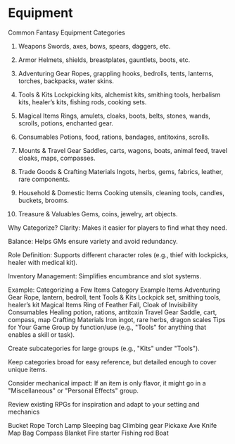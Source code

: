 # Equipment

Common Fantasy Equipment Categories
1. Weapons
Swords, axes, bows, spears, daggers, etc.

2. Armor
Helmets, shields, breastplates, gauntlets, boots, etc.

3. Adventuring Gear
Ropes, grappling hooks, bedrolls, tents, lanterns, torches, backpacks, water skins.

4. Tools & Kits
Lockpicking kits, alchemist kits, smithing tools, herbalism kits, healer’s kits, fishing rods, cooking sets.

5. Magical Items
Rings, amulets, cloaks, boots, belts, stones, wands, scrolls, potions, enchanted gear.

6. Consumables
Potions, food, rations, bandages, antitoxins, scrolls.

7. Mounts & Travel Gear
Saddles, carts, wagons, boats, animal feed, travel cloaks, maps, compasses.

8. Trade Goods & Crafting Materials
Ingots, herbs, gems, fabrics, leather, rare components.

9. Household & Domestic Items
Cooking utensils, cleaning tools, candles, buckets, brooms.

10. Treasure & Valuables
Gems, coins, jewelry, art objects.

Why Categorize?
Clarity: Makes it easier for players to find what they need.

Balance: Helps GMs ensure variety and avoid redundancy.

Role Definition: Supports different character roles (e.g., thief with lockpicks, healer with medical kit).

Inventory Management: Simplifies encumbrance and slot systems.

Example: Categorizing a Few Items
Category	Example Items
Adventuring Gear	Rope, lantern, bedroll, tent
Tools & Kits	Lockpick set, smithing tools, healer’s kit
Magical Items	Ring of Feather Fall, Cloak of Invisibility
Consumables	Healing potion, rations, antitoxin
Travel Gear	Saddle, cart, compass, map
Crafting Materials	Iron ingot, rare herbs, dragon scales
Tips for Your Game
Group by function/use (e.g., "Tools" for anything that enables a skill or task).

Create subcategories for large groups (e.g., "Kits" under "Tools").

Keep categories broad for easy reference, but detailed enough to cover unique items.

Consider mechanical impact: If an item is only flavor, it might go in a "Miscellaneous" or "Personal Effects" group.

Review existing RPGs for inspiration and adapt to your setting and mechanics


Bucket
Rope
Torch
Lamp
Sleeping bag
Climbing gear
Pickaxe
Axe
Knife
Map
Bag
Compass
Blanket
Fire starter
Fishing rod
Boat
